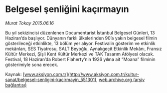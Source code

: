 # Belgesel şenliğini kaçırmayın

*Murat Tokay 2015.06.16*

<div class="pNewsDetailMainContent ctx_content" itemprop="articleBody">
 <p>
  Bu yıl sekizincisi düzenlenen Documentarist İstanbul Belgesel Günleri, 13 Haziran’da başlıyor. Dünyanın farklı ülkelerinden 90’a yakın belgesel filmin gösterileceği etkinlikte, 13 bölüm yer alıyor. Festivalin gösterim ve etkinlik mekânları, SES Tiyatrosu, SALT Beyoğlu, Aynalıgeçit Etkinlik Mekânı, Fransız Kültür Merkezi, Şişli Kent Kültür Merkezi ve TAK Tasarım Atölyesi olacak. Festival, 18 Haziran’da Robert Flaherty’nin 1926 yılına ait “Moana” filminin gösterimiyle sona erecek.
 </p>
</div>


Kaynak: [www.aksiyon.com.tr](http://www.aksiyon.com.tr/kultur-sanat/belgesel-senligini-kacirmayin_551301), [web.archive.org (arşiv bağlantısı)](http://web.archive.org/web/20151224003116/http://www.aksiyon.com.tr/kultur-sanat/belgesel-senligini-kacirmayin_551301)
